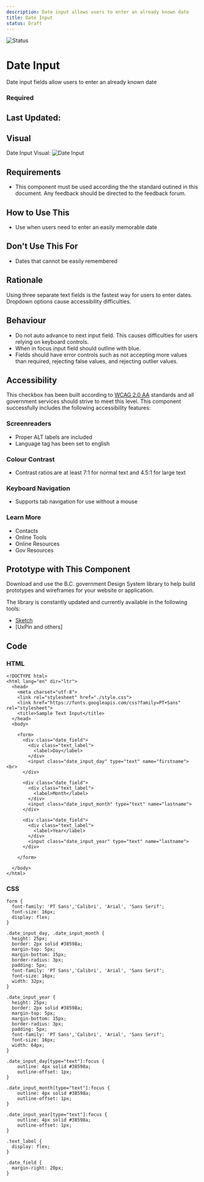 ```yaml
---
description: Date input allows users to enter an already known date
title: Date Input
status: Draft
---
```


![Status](https://img.shields.io/badge/Component-Draft-orange.svg)

# Date Input

Date input fields allow users to enter an already known date

### Required

## Last Updated:

## Visual
Date Input Visual:
![Date Input](https://github.com/bcgov/design-system/blob/master/components/date_input/images/date_input.png?raw=true)

## Requirements
* This component must be used according the the standard outined in this document. Any feedback should be directed to the feedback forum.

## How to Use This
*	Use when users need to enter an easily memorable date

## Don't Use This For
*	Dates that cannot be easily remembered

## Rationale
Using three separate text fields is the fastest way for users to enter dates. Dropdown options cause accessibility difficulties.

## Behaviour

* Do not auto advance to next input field. This causes difficulties for users relying on keyboard controls.
* When in focus input field should outline with blue.
* Fields should have error controls such as not accepting more values than required, rejecting false values, and rejecting outlier values.

## Accessibility
This checkbox has been built according to [WCAG 2.0 AA](https://www.w3.org/TR/WCAG20/) standards and all government services should strive to meet this level.  This component successfully includes the following accessibility features:

### Screenreaders
* Proper ALT labels are included
* Language tag has been set to english

### Colour Contrast
* Contrast ratios are at least 7:1 for normal text and 4.5:1 for large text

### Keyboard Navigation
* Supports tab navigation for use without a mouse

### Learn More
* Contacts
* Online Tools
* Online Resources
* Gov Resources

## Prototype with This Component
Download and use the B.C. government Design System library to help build prototypes and wireframes for your website or application.

The library is constantly updated and currently available in the following tools:

*	[Sketch](https://sketch.cloud/s/Q0bkG)
* [UxPin and others]

## Code

### HTML
```
<!DOCTYPE html>
<html lang="en" dir="ltr">
  <head>
    <meta charset="utf-8">
    <link rel="stylesheet" href="./style.css">
    <link href="https://fonts.googleapis.com/css?family=PT+Sans" rel="stylesheet">
    <title>Sample Text Input</title>
  </head>
  <body>

    <form>
      <div class="date_field">
        <div class="text_label">
          <label>Day</label>
        </div>
        <input class="date_input_day" type="text" name="firstname"><br>
      </div>

      <div class="date_field">
        <div class="text_label">
          <label>Month</label>
        </div>
        <input class="date_input_month" type="text" name="lastname">
      </div>

      <div class="date_field">
        <div class="text_label">
          <label>Year</label>
        </div>
        <input class="date_input_year" type="text" name="lastname">
      </div>

    </form>

  </body>
</html>
```
  
### CSS
```
form {
  font-family: 'PT Sans','Calibri', 'Arial', 'Sans Serif';
  font-size: 16px;
  display: flex;
}

.date_input_day, .date_input_month {
  height: 25px;
  border: 2px solid #38598a;
  margin-top: 5px;
  margin-bottom: 15px;
  border-radius: 3px;
  padding: 5px;
  font-family: 'PT Sans','Calibri', 'Arial', 'Sans Serif';
  font-size: 16px;
  width: 32px;
}

.date_input_year {
  height: 25px;
  border: 2px solid #38598a;
  margin-top: 5px;
  margin-bottom: 15px;
  border-radius: 3px;
  padding: 5px;
  font-family: 'PT Sans','Calibri', 'Arial', 'Sans Serif';
  font-size: 16px;
  width: 64px;
}

.date_input_day[type="text"]:focus {
    outline: 4px solid #38598a;
    outline-offset: 1px;
}

.date_input_month[type="text"]:focus {
    outline: 4px solid #38598a;
    outline-offset: 1px;
}

.date_input_year[type="text"]:focus {
    outline: 4px solid #38598a;
    outline-offset: 1px;
}

.text_label {
  display: flex;
}

.date_field {
  margin-right: 20px;
}
```
